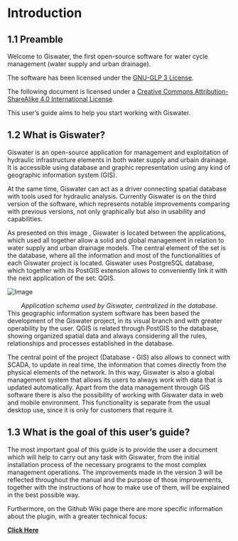 <script>
    var style = document.createElement('style');
    style.innerHTML = `
        .wy-nav-content {
            width: 100% !important;
            max-width: 100% !important;
            margin: 0 auto !important;
        }
    `;
    document.head.appendChild(style);
</script>

# Introduction

## 1.1 Preamble

Welcome to Giswater, the first open-source software for water cycle management (water supply and urban drainage).

The software has been licensed under the [GNU-GLP 3 License](). 

The following document is licensed under a [Creative Commons Attribution-ShareAlike 4.0 International License](). 

This user’s guide aims to help you start working with Giswater.
## 1.2 What is Giswater?

Giswater is an open-source application for management and exploitation of hydraulic infrastructure elements in both water supply and urbain drainage. It is accessible using database and graphic representation using any kind of geographic information system (GIS).

At the same time, Giswater can act as a driver connecting spatial database with tools used for hydraulic analysis.
Currently Giswater is on the third version of the software, which represents notable improvements comparing with previous versions, not only graphically but also in usability and capabilities.

As presented on this image , Giswater is located between the applications, which used all together allow a solid and global management in relation to water supply and urban drainage models. The central element of the set is the database, where all the information and most of the functionalities of each Giswater project is located. Giswater uses PostgreSQL database, which together with its PostGIS extension allows to conveniently link it with the next application of the set: QGIS.

![Image](Images/Applicationschema.png)
<div style="text-align: center; font-style: italic;">
    Application schema used by Giswater, centralized in the database.
</div>
This geographic information system software has been based the development of the Giswater project, in its visual branch and with greater operability by the user. QGIS is related through PostGIS to the database, showing organized spatial data and always considering all the rules, relationships and processes established in the database.

The central point of the project (Database - GIS) also allows to connect with SCADA, to update in real time, the information that comes directly from the physical elements of the network. In this way, Giswater is also a global management system that allows its users to always work with data that is updated automatically.
Apart from the data management through GIS software there is also the possibility of working with Giswater data in web and mobile environment. This functionality is separate from the usual desktop use, since it is only for customers that require it.

## 1.3 What is the goal of this user’s guide?

The most important goal of this guide is to provide the user a document which will help to carry out any task with Giswater, from the initial installation process of the necessary programs to the most complex management operations.
The improvements made in the version 3 will be reflected throughout the manual and the purpose of those improvements, together with the instructions of how to make use of them, will be explained in the best possible way.

Furthermore, on the Github Wiki page there are more specific information about the plugin, with a greater technical focus:

[**Click Here**](https://github.com/Giswater/giswater_dbmodel/wiki)
